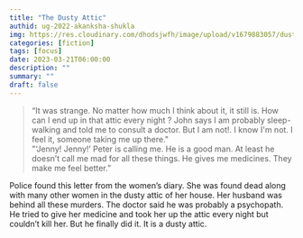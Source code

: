 ```yaml
---
title: "The Dusty Attic"
authid: ug-2022-akanksha-shukla
img: https://res.cloudinary.com/dhodsjwfh/image/upload/v1679883057/dusty-attic_ehbflb.jpg
categories: [fiction]
tags: [focus]
date: 2023-03-21T06:00:00
description: ""
summary: ""
draft: false
---
```


> “It was strange. No matter how much I think about it, it still is. How can I end up in that attic every night ? John says I am probably sleep-walking and told me to consult a doctor. But I am not!. I know I'm not. I feel it, someone taking me up there."<br>"‘Jenny! Jenny!’ Peter is calling me. He is a good man. At least he doesn’t call me mad for all these things. He gives me medicines. They make me feel better.”

Police found this letter from the women’s diary. She was found dead along with many other women in the dusty attic of her house. Her husband was behind all these murders. The doctor said he was probably a psychopath. He tried to give her medicine and took her up the attic every night but couldn’t kill her. But he finally did it. It is a dusty attic.